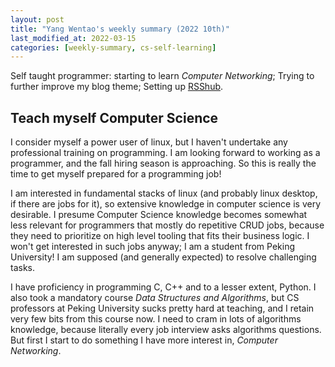 ```yaml
---
layout: post
title: "Yang Wentao's weekly summary (2022 10th)"
last_modified_at: 2022-03-15
categories: [weekly-summary, cs-self-learning]
---
```

<!-- This Source Code Form is subject to the terms of the Mozilla Public
   - License, v. 2.0. If a copy of the MPL was not distributed with this
   - file, You can obtain one at https://mozilla.org/MPL/2.0/. -->
Self taught programmer: starting to learn *Computer Networking*; Trying to further improve my blog theme; Setting up [RSShub](https://docs.rsshub.app/en/).

## Teach myself Computer Science
I consider myself a power user of linux, but I haven't undertake any professional training on programming. I am looking forward to working as a programmer, and the fall hiring season is approaching. So this is really the time to get myself prepared for a programming job!

I am interested in fundamental stacks of linux (and probably linux desktop, if there are jobs for it), so extensive knowledge in computer science is very desirable. I presume Computer Science knowledge becomes somewhat less relevant for programmers that mostly do repetitive CRUD jobs, because they need to prioritize on high level tooling that fits their business logic. I won't get interested in such jobs anyway; I am a student from Peking University! I am supposed (and generally expected) to resolve challenging tasks.

I have proficiency in programming C, C++ and to a lesser extent, Python. I also took a mandatory course *Data Structures and Algorithms*, but CS professors at Peking University sucks pretty hard at teaching, and I retain very few bits from this course now. I need to cram in lots of algorithms knowledge, because literally every job interview asks algorithms questions. But first I start to do something I have more interest in, *Computer Networking*.